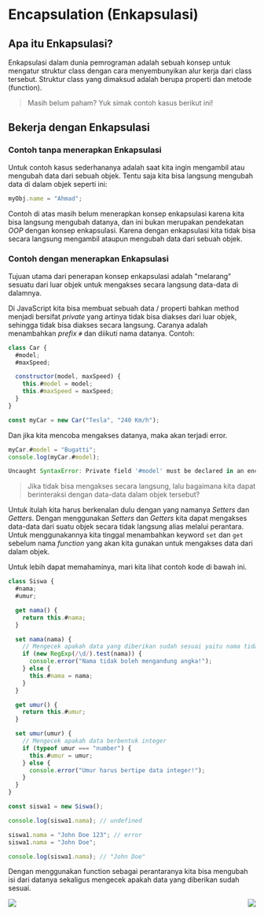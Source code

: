 # Encapsulation (Enkapsulasi)

## Apa itu Enkapsulasi?

Enkapsulasi dalam dunia pemrograman adalah sebuah konsep untuk mengatur struktur class dengan cara menyembunyikan alur kerja dari class tersebut. Struktur class yang dimaksud adalah berupa properti dan metode (function).

> Masih belum paham?
> Yuk simak contoh kasus berikut ini!

## Bekerja dengan Enkapsulasi

### Contoh tanpa menerapkan Enkapsulasi

Untuk contoh kasus sederhananya adalah saat kita ingin mengambil atau mengubah data dari sebuah objek. Tentu saja kita bisa langsung mengubah data di dalam objek seperti ini:

```js
myObj.name = "Ahmad";
```

Contoh di atas masih belum menerapkan konsep enkapsulasi karena kita bisa langsung mengubah datanya, dan ini bukan merupakan pendekatan _OOP_ dengan konsep enkapsulasi. Karena dengan enkapsulasi kita tidak bisa secara langsung mengambil ataupun mengubah data dari sebuah objek.

### Contoh dengan menerapkan Enkapsulasi

Tujuan utama dari penerapan konsep enkapsulasi adalah "melarang" sesuatu dari luar objek untuk mengakses secara langsung data-data di dalamnya.

Di JavaScript kita bisa membuat sebuah data / properti bahkan method menjadi bersifat _private_ yang artinya tidak bisa diakses dari luar objek, sehingga tidak bisa diakses secara langsung. Caranya adalah menambahkan _prefix_ `#` dan diikuti nama datanya. Contoh:

```js
class Car {
  #model;
  #maxSpeed;

  constructor(model, maxSpeed) {
    this.#model = model;
    this.#maxSpeed = maxSpeed;
  }
}

const myCar = new Car("Tesla", "240 Km/h");
```

Dan jika kita mencoba mengakses datanya, maka akan terjadi error.

```js
myCar.#model = "Bugatti";
console.log(myCar.#model);

Uncaught SyntaxError: Private field '#model' must be declared in an enclosing class
```

> Jika tidak bisa mengakses secara langsung, lalu bagaimana kita dapat berinteraksi dengan data-data dalam objek tersebut?

Untuk itulah kita harus berkenalan dulu dengan yang namanya _Setters_ dan _Getters_. Dengan menggunakan _Setters_ dan _Getters_ kita dapat mengakses data-data dari suatu objek secara tidak langsung alias melalui perantara. Untuk menggunakannya kita tinggal menambahkan keyword `set` dan `get` sebelum nama _function_ yang akan kita gunakan untuk mengakses data dari dalam objek.

Untuk lebih dapat memahaminya, mari kita lihat contoh kode di bawah ini.

```js
class Siswa {
  #nama;
  #umur;

  get nama() {
    return this.#nama;
  }

  set nama(nama) {
    // Mengecek apakah data yang diberikan sudah sesuai yaitu nama tidak boleh mengandung angka
    if (new RegExp(/\d/).test(nama)) {
      console.error("Nama tidak boleh mengandung angka!");
    } else {
      this.#nama = nama;
    }
  }

  get umur() {
    return this.#umur;
  }

  set umur(umur) {
    // Mengecek apakah data berbentuk integer
    if (typeof umur === "number") {
      this.#umur = umur;
    } else {
      console.error("Umur harus bertipe data integer!");
    }
  }
}

const siswa1 = new Siswa();

console.log(siswa1.nama); // undefined

siswa1.nama = "John Doe 123"; // error
siswa1.nama = "John Doe";

console.log(siswa1.nama); // "John Doe"
```

Dengan menggunakan function sebagai perantaranya kita bisa mengubah isi dari datanya sekaligus mengecek apakah data yang diberikan sudah sesuai.

[<img align="left" src="https://api.bellshade.org/badge/navigation?badgeType=previous&text=Object, Property, Method" />](../002_Object_Property_Method)

[<img align="right" src="https://api.bellshade.org/badge/navigation?badgeType=next&text=Abstraction" />](../004_Abstraction)

